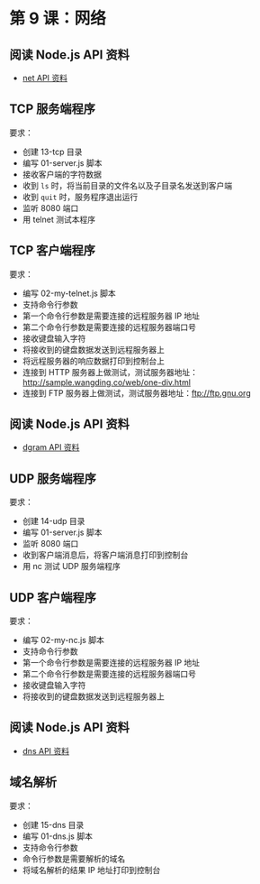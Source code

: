 # 第 9 课：网络

## 阅读 Node.js API 资料

- [net API 资料](https://nodejs.cn/dist/latest-v18.x/docs/api/net.html)

## TCP 服务端程序

要求：

- 创建 13-tcp 目录
- 编写 01-server.js 脚本
- 接收客户端的字符数据
- 收到 `ls` 时，将当前目录的文件名以及子目录名发送到客户端
- 收到 `quit` 时，服务程序退出运行
- 监听 8080 端口
- 用 telnet 测试本程序

## TCP 客户端程序

要求：

- 编写 02-my-telnet.js 脚本
- 支持命令行参数
- 第一个命令行参数是需要连接的远程服务器 IP 地址
- 第二个命令行参数是需要连接的远程服务器端口号
- 接收键盘输入字符
- 将接收到的键盘数据发送到远程服务器上
- 将远程服务器的响应数据打印到控制台上
- 连接到 HTTP 服务器上做测试，测试服务器地址：http://sample.wangding.co/web/one-div.html
- 连接到 FTP 服务器上做测试，测试服务器地址：ftp://ftp.gnu.org

## 阅读 Node.js API 资料

- [dgram API 资料](https://nodejs.cn/dist/latest-v18.x/docs/api/dgram.html)  

## UDP 服务端程序

要求：

- 创建 14-udp 目录
- 编写 01-server.js 脚本
- 监听 8080 端口
- 收到客户端消息后，将客户端消息打印到控制台
- 用 nc 测试 UDP 服务端程序

## UDP 客户端程序

要求：

- 编写 02-my-nc.js 脚本
- 支持命令行参数
- 第一个命令行参数是需要连接的远程服务器 IP 地址
- 第二个命令行参数是需要连接的远程服务器端口号
- 接收键盘输入字符
- 将接收到的键盘数据发送到远程服务器上

## 阅读 Node.js API 资料

- [dns API 资料](https://nodejs.cn/dist/latest-v18.x/docs/api/dns.html)

## 域名解析

要求：

- 创建 15-dns 目录
- 编写 01-dns.js 脚本
- 支持命令行参数
- 命令行参数是需要解析的域名
- 将域名解析的结果 IP 地址打印到控制台
